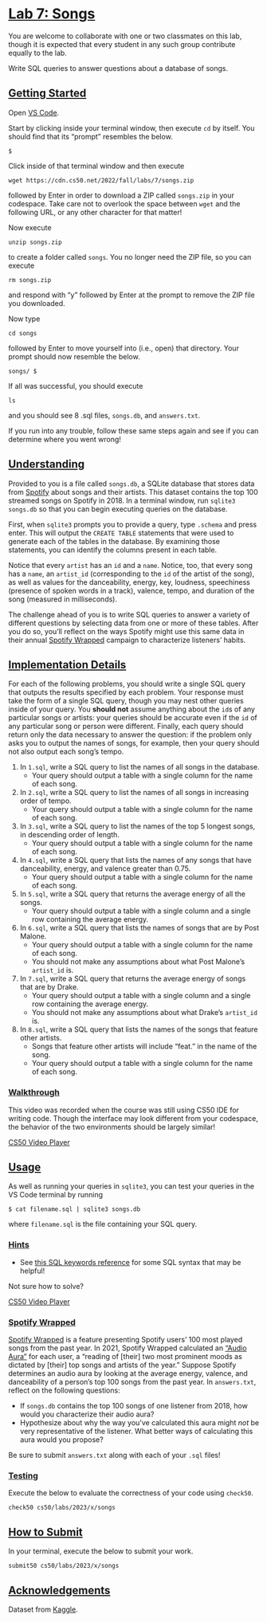 # [Lab 7: Songs](#lab-7-songs)

You are welcome to collaborate with one or two classmates on this lab,
though it is expected that every student in any such group contribute
equally to the lab.

Write SQL queries to answer questions about a database of songs.

## [Getting Started](#getting-started)

Open [VS Code](https://cs50.dev/).

Start by clicking inside your terminal window, then execute `cd` by
itself. You should find that its “prompt” resembles the below.

``` highlight
$
```

Click inside of that terminal window and then execute

``` highlight
wget https://cdn.cs50.net/2022/fall/labs/7/songs.zip
```

followed by Enter in order to download a ZIP called `songs.zip` in your
codespace. Take care not to overlook the space between `wget` and the
following URL, or any other character for that matter!

Now execute

``` highlight
unzip songs.zip
```

to create a folder called `songs`. You no longer need the ZIP file, so
you can execute

``` highlight
rm songs.zip
```

and respond with “y” followed by Enter at the prompt to remove the ZIP
file you downloaded.

Now type

``` highlight
cd songs
```

followed by Enter to move yourself into (i.e., open) that directory.
Your prompt should now resemble the below.

``` highlight
songs/ $
```

If all was successful, you should execute

``` highlight
ls
```

and you should see 8 .sql files, `songs.db`, and `answers.txt`.

If you run into any trouble, follow these same steps again and see if
you can determine where you went wrong!

## [Understanding](#understanding)

Provided to you is a file called `songs.db`, a SQLite database that
stores data from
[Spotify](https://developer.spotify.com/documentation/web-api/) about
songs and their artists. This dataset contains the top 100 streamed
songs on Spotify in 2018. In a terminal window, run `sqlite3 songs.db`
so that you can begin executing queries on the database.

First, when `sqlite3` prompts you to provide a query, type `.schema` and
press enter. This will output the `CREATE TABLE` statements that were
used to generate each of the tables in the database. By examining those
statements, you can identify the columns present in each table.

Notice that every `artist` has an `id` and a `name`. Notice, too, that
every song has a `name`, an `artist_id` (corresponding to the `id` of
the artist of the song), as well as values for the danceability, energy,
key, loudness, speechiness (presence of spoken words in a track),
valence, tempo, and duration of the song (measured in milliseconds).

The challenge ahead of you is to write SQL queries to answer a variety
of different questions by selecting data from one or more of these
tables. After you do so, you’ll reflect on the ways Spotify might use
this same data in their annual [Spotify
Wrapped](https://en.wikipedia.org/wiki/Spotify_Wrapped) campaign to
characterize listeners’ habits.

## [Implementation Details](#implementation-details)

For each of the following problems, you should write a single SQL query
that outputs the results specified by each problem. Your response must
take the form of a single SQL query, though you may nest other queries
inside of your query. You **should not** assume anything about the `id`s
of any particular songs or artists: your queries should be accurate even
if the `id` of any particular song or person were different. Finally,
each query should return only the data necessary to answer the question:
if the problem only asks you to output the names of songs, for example,
then your query should not also output each song’s tempo.

1.  In `1.sql`, write a SQL query to list the names of all songs in the
    database.
    - Your query should output a table with a single column for the name
      of each song.
2.  In `2.sql`, write a SQL query to list the names of all songs in
    increasing order of tempo.
    - Your query should output a table with a single column for the name
      of each song.
3.  In `3.sql`, write a SQL query to list the names of the top 5 longest
    songs, in descending order of length.
    - Your query should output a table with a single column for the name
      of each song.
4.  In `4.sql`, write a SQL query that lists the names of any songs that
    have danceability, energy, and valence greater than 0.75.
    - Your query should output a table with a single column for the name
      of each song.
5.  In `5.sql`, write a SQL query that returns the average energy of all
    the songs.
    - Your query should output a table with a single column and a single
      row containing the average energy.
6.  In `6.sql`, write a SQL query that lists the names of songs that are
    by Post Malone.
    - Your query should output a table with a single column for the name
      of each song.
    - You should not make any assumptions about what Post Malone’s
      `artist_id` is.
7.  In `7.sql`, write a SQL query that returns the average energy of
    songs that are by Drake.
    - Your query should output a table with a single column and a single
      row containing the average energy.
    - You should not make any assumptions about what Drake’s `artist_id`
      is.
8.  In `8.sql`, write a SQL query that lists the names of the songs that
    feature other artists.
    - Songs that feature other artists will include “feat.” in the name
      of the song.
    - Your query should output a table with a single column for the name
      of each song.

### [Walkthrough](#walkthrough)

This video was recorded when the course was still using CS50 IDE for
writing code. Though the interface may look different from your
codespace, the behavior of the two environments should be largely
similar!

[CS50 Video Player](https://video.cs50.io/wgKPUd_95AA)

## [Usage](#usage)

As well as running your queries in `sqlite3`, you can test your queries
in the VS Code terminal by running

``` highlight
$ cat filename.sql | sqlite3 songs.db
```

where `filename.sql` is the file containing your SQL query.

### [Hints](#hints)

- See [this SQL keywords
  reference](https://www.w3schools.com/sql/sql_ref_keywords.asp) for
  some SQL syntax that may be helpful!

Not sure how to solve?

[CS50 Video Player](https://video.cs50.io/7hydPL9ZswE)

### [Spotify Wrapped](#spotify-wrapped)

[Spotify Wrapped](https://en.wikipedia.org/wiki/Spotify_Wrapped) is a
feature presenting Spotify users’ 100 most played songs from the past
year. In 2021, Spotify Wrapped calculated an [“Audio
Aura”](https://newsroom.spotify.com/2021-12-01/learn-more-about-the-audio-aura-in-your-spotify-2021-wrapped-with-aura-reader-mystic-michaela/)
for each user, a “reading of \[their\] two most prominent moods as
dictated by \[their\] top songs and artists of the year.” Suppose
Spotify determines an audio aura by looking at the average energy,
valence, and danceability of a person’s top 100 songs from the past
year. In `answers.txt`, reflect on the following questions:

- If `songs.db` contains the top 100 songs of one listener from 2018,
  how would you characterize their audio aura?
- Hypothesize about why the way you’ve calculated this aura might *not*
  be very representative of the listener. What better ways of
  calculating this aura would you propose?

Be sure to submit `answers.txt` along with each of your `.sql` files!

### [Testing](#testing)

Execute the below to evaluate the correctness of your code using
`check50`.

``` highlight
check50 cs50/labs/2023/x/songs
```

## [How to Submit](#how-to-submit)

In your terminal, execute the below to submit your work.

``` highlight
submit50 cs50/labs/2023/x/songs
```

## [Acknowledgements](#acknowledgements)

Dataset from
[Kaggle](https://www.kaggle.com/nadintamer/top-spotify-tracks-of-2018).
